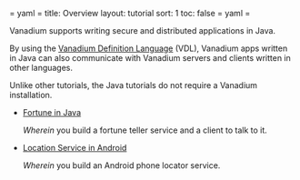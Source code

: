 = yaml =
title: Overview
layout: tutorial
sort: 1
toc: false
= yaml =

Vanadium supports writing secure and distributed applications in Java.

By using the [Vanadium Definition Language][vdl] (VDL), Vanadium apps written in
Java can also communicate with Vanadium servers and clients written in other
languages.

Unlike other tutorials, the Java tutorials do not require a Vanadium
installation.

* [Fortune in Java][fortune]

  _Wherein_ you build a fortune teller service and a client to talk to it.

* [Location Service in Android][android]

  _Wherein_ you build an Android phone locator service.

[vdl]: /glossary.html#vanadium-definition-language-vdl-
[fortune]: /vanadium-website/build/java/fortune.html
[android]: /vanadium-website/build/java/android.html
